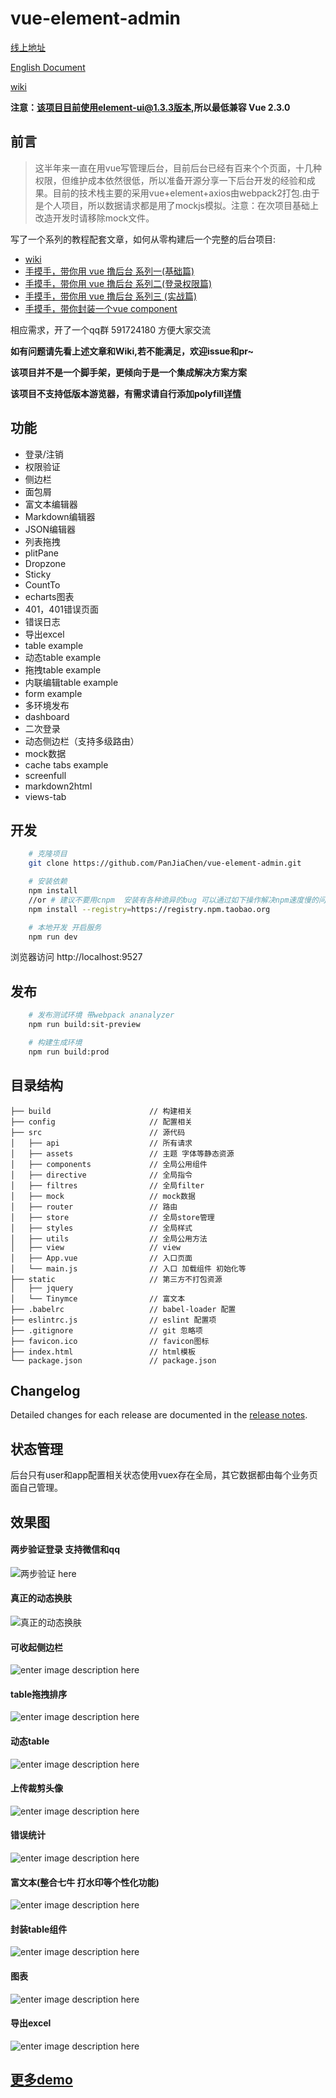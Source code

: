 # vue-element-admin #
[线上地址](http://panjiachen.github.io/vue-element-admin)

[English Document](https://github.com/PanJiaChen/vue-element-admin/blob/master/README-en.md)

[wiki](https://github.com/PanJiaChen/vue-element-admin/wiki)

**注意：该项目目前使用element-ui@1.3.3版本,所以最低兼容 Vue 2.3.0**

## 前言
> 这半年来一直在用vue写管理后台，目前后台已经有百来个个页面，十几种权限，但维护成本依然很低，所以准备开源分享一下后台开发的经验和成果。目前的技术栈主要的采用vue+element+axios由webpack2打包.由于是个人项目，所以数据请求都是用了mockjs模拟。注意：在次项目基础上改造开发时请移除mock文件。

写了一个系列的教程配套文章，如何从零构建后一个完整的后台项目:

 - [wiki](https://github.com/PanJiaChen/vue-element-admin/wiki)
 - [手摸手，带你用 vue 撸后台 系列一(基础篇)](https://juejin.im/post/59097cd7a22b9d0065fb61d2)
 - [手摸手，带你用 vue 撸后台 系列二(登录权限篇)](https://juejin.im/post/591aa14f570c35006961acac)
 - [手摸手，带你用 vue 撸后台 系列三 (实战篇)](https://juejin.im/post/593121aa0ce4630057f70d35)
 - [手摸手，带你封装一个vue component](https://segmentfault.com/a/1190000009090836)

 相应需求，开了一个qq群 591724180 方便大家交流

 **如有问题请先看上述文章和Wiki,若不能满足，欢迎issue和pr~**

 **该项目并不是一个脚手架，更倾向于是一个集成解决方案方案**

 **该项目不支持低版本游览器，有需求请自行添加polyfill[详情](https://github.com/PanJiaChen/vue-element-admin/wiki#babel-polyfill)**


## 功能
- 登录/注销
- 权限验证
- 侧边栏
- 面包屑
- 富文本编辑器
- Markdown编辑器
- JSON编辑器
- 列表拖拽
- plitPane
- Dropzone
- Sticky
- CountTo
- echarts图表
- 401，401错误页面
- 错误日志
- 导出excel
- table example
- 动态table example
- 拖拽table example
- 内联编辑table example
- form example
- 多环境发布
- dashboard
- 二次登录
- 动态侧边栏（支持多级路由）
- mock数据
- cache tabs example
- screenfull
- markdown2html
- views-tab


## 开发
```bash
    # 克隆项目
    git clone https://github.com/PanJiaChen/vue-element-admin.git

    # 安装依赖
    npm install
    //or # 建议不要用cnpm  安装有各种诡异的bug 可以通过如下操作解决npm速度慢的问题
    npm install --registry=https://registry.npm.taobao.org

    # 本地开发 开启服务
    npm run dev
```
浏览器访问 http://localhost:9527

## 发布
```bash
    # 发布测试环境 带webpack ananalyzer
    npm run build:sit-preview

    # 构建生成环境
    npm run build:prod
```

## 目录结构
```shell
├── build                      // 构建相关  
├── config                     // 配置相关
├── src                        // 源代码
│   ├── api                    // 所有请求
│   ├── assets                 // 主题 字体等静态资源
│   ├── components             // 全局公用组件
│   ├── directive              // 全局指令
│   ├── filtres                // 全局filter
│   ├── mock                   // mock数据
│   ├── router                 // 路由
│   ├── store                  // 全局store管理
│   ├── styles                 // 全局样式
│   ├── utils                  // 全局公用方法
│   ├── view                   // view
│   ├── App.vue                // 入口页面
│   └── main.js                // 入口 加载组件 初始化等
├── static                     // 第三方不打包资源
│   ├── jquery
│   └── Tinymce                // 富文本
├── .babelrc                   // babel-loader 配置
├── eslintrc.js                // eslint 配置项
├── .gitignore                 // git 忽略项
├── favicon.ico                // favicon图标
├── index.html                 // html模板
└── package.json               // package.json

```

## Changelog
Detailed changes for each release are documented in the [release notes](https://github.com/PanJiaChen/vue-element-admin/releases).

## 状态管理
后台只有user和app配置相关状态使用vuex存在全局，其它数据都由每个业务页面自己管理。


## 效果图

#### 两步验证登录 支持微信和qq

![两步验证 here](https://github.com/PanJiaChen/vue-element-admin/blob/master/gifs/2login.gif)

#### 真正的动态换肤

![真正的动态换肤](https://github.com/PanJiaChen/vue-element-admin/blob/master/gifs/theme.gif)<br />



#### 可收起侧边栏

![enter image description here](https://github.com/PanJiaChen/vue-element-admin/blob/master/gifs/leftmenu.gif)

#### table拖拽排序

![enter image description here](https://github.com/PanJiaChen/vue-element-admin/blob/master/gifs/order.gif)


#### 动态table

![enter image description here](https://github.com/PanJiaChen/vue-element-admin/blob/master/gifs/dynamictable.gif)


#### 上传裁剪头像

![enter image description here](https://github.com/PanJiaChen/vue-element-admin/blob/master/gifs/uploadAvatar.gif)


#### 错误统计

![enter image description here](https://github.com/PanJiaChen/vue-element-admin/blob/master/gifs/errorlog.gif)


#### 富文本(整合七牛 打水印等个性化功能)

![enter image description here](https://github.com/PanJiaChen/vue-element-admin/blob/master/gifs/editor.gif)

#### 封装table组件

![enter image description here](https://github.com/PanJiaChen/vue-element-admin/blob/master/gifs/table.gif)

#### 图表

![enter image description here](https://github.com/PanJiaChen/vue-element-admin/blob/master/gifs/echarts.gif)


#### 导出excel

![enter image description here](https://github.com/PanJiaChen/vue-element-admin/blob/master/gifs/excel.png)


## [更多demo](http://panjiachen.github.io/vue-element-admin)

